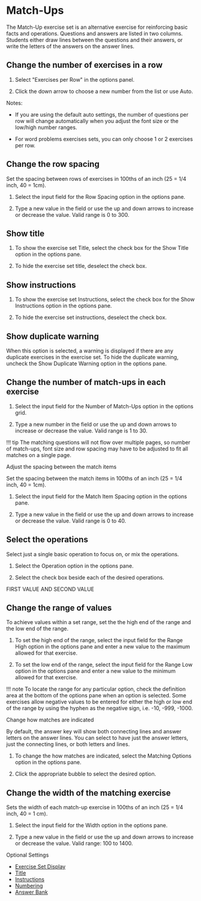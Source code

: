 # Match-Ups

The Match-Up exercise set is an alternative exercise for reinforcing basic facts and operations. Questions and answers are listed in two columns. Students either draw lines between the questions and their answers, or write the letters of the answers on the answer lines.

## Change the number of exercises in a row

1. Select "Exercises per Row" in the options panel.

2. Click the down arrow to choose a new number from the list or use Auto.

Notes:

- If you are using the default auto settings, the number of questions per row will change automatically when you adjust the font size or the low/high number ranges.

- For word problems exercises sets, you can only choose 1 or 2 exercises per row.

## Change the row spacing

Set the spacing between rows of exercises in 100ths of an inch (25 = 1/4 inch, 40 = 1cm).

1. Select the input field for the Row Spacing option in the options pane.

2. Type a new value in the field or use the up and down arrows to increase or decrease the value. Valid range is 0 to 300.

## Show title

1. To show the exercise set Title, select the check box for the Show Title option in the options pane.

2. To hide the exercise set title, deselect the check box.

## Show instructions

1. To show the exercise set Instructions, select the check box for the Show Instructions option in the options pane.

2. To hide the exercise set instructions, deselect the check box.

## Show duplicate warning

When this option is selected, a warning is displayed if there are any duplicate exercises in the exercise set. To hide the duplicate warning, uncheck the Show Duplicate Warning option in the options pane.

## Change the number of match-ups in each exercise

1. Select the input field for the Number of Match-Ups option in the options grid.

2. Type a new number in the field or use the up and down arrows to increase or decrease the value. Valid range is 1 to 30.

!!! tip
    The matching questions will not flow over multiple pages, so number of match-ups, font size and row spacing may have to be adjusted to fit all matches on a single page.

Adjust the spacing between the match items

Set the spacing between the match items in 100ths of an inch (25 = 1/4 inch, 40 = 1cm).

1. Select the input field for the Match Item Spacing option in the options pane.

2. Type a new value in the field or use the up and down arrows to increase or decrease the value. Valid range is 0 to 40.

## Select the operations

Select just a single basic operation to focus on, or mix the operations.

1. Select the Operation option in the options pane.

2. Select the check box beside each of the desired operations.

FIRST VALUE AND SECOND VALUE

## Change the range of values

To achieve values within a set range, set the the high end of the range and the low end of the range.

1. To set the high end of the range, select the input field for the Range High option in the options pane and enter a new value to the maximum allowed for that exercise.

2. To set the low end of the range, select the input field for the Range Low option in the options pane and enter a new value to the minimum allowed for that exercise.

!!! note
    To locate the range for any particular option, check the definition area at the bottom of the options pane when an option is selected. Some exercises allow negative values to be entered for either the high or low end of the range by using the hyphen as the negative sign, i.e. -10, -999, -1000.

Change how matches are indicated

By default, the answer key will show both connecting lines and answer letters on the answer lines. You can select to have just the answer letters, just the connecting lines, or both letters and lines.

1. To change the how matches are indicated, select the Matching Options option in the options pane.

2. Click the appropriate bubble to select the desired option.

## Change the width of the matching exercise

Sets the width of each match-up exercise in 100ths of an inch (25 = 1/4 inch, 40 = 1 cm).

1. Select the input field for the Width option in the options pane.

2. Type a new value in the field or use the up and down arrows to increase or decrease the value. Valid range: 100 to 1400.

Optional Settings

- [Exercise Set Display](../../options/exercise-set-display-options.md)
- [Title](../../options/title-display-options.md)
- [Instructions](../../options/instructions-display-options.md)
- [Numbering](../../options/numbering-display-options.md)
- [Answer Bank](../../options/answer-bank-display-options.md)
